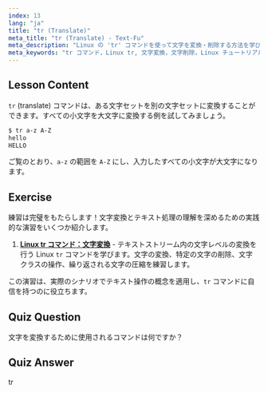 ```yaml
---
index: 13
lang: "ja"
title: "tr (Translate)"
meta_title: "tr (Translate) - Text-Fu"
meta_description: "Linux の 'tr' コマンドを使って文字を変換・削除する方法を学びましょう。例と演習を通して文字変換を理解します。あなたの Linux の旅を始めましょう！"
meta_keywords: "tr コマンド，Linux tr, 文字変換，文字削除，Linux チュートリアル，初心者向け Linux, Linux ガイド"
---
```


## Lesson Content

`tr` (translate) コマンドは、ある文字セットを別の文字セットに変換することができます。すべての小文字を大文字に変換する例を試してみましょう。

```bash
$ tr a-z A-Z
hello
HELLO
```

ご覧のとおり、`a-z` の範囲を `A-Z` にし、入力したすべての小文字が大文字になります。

## Exercise

練習は完璧をもたらします！文字変換とテキスト処理の理解を深めるための実践的な演習をいくつか紹介します。

1. **[Linux tr コマンド：文字変換](https://labex.io/ja/labs/linux-linux-tr-command-character-translating-219198)** - テキストストリーム内の文字レベルの変換を行う Linux `tr` コマンドを学びます。文字の変換、特定の文字の削除、文字クラスの操作、繰り返される文字の圧縮を練習します。

この演習は、実際のシナリオでテキスト操作の概念を適用し、`tr` コマンドに自信を持つのに役立ちます。

## Quiz Question

文字を変換するために使用されるコマンドは何ですか？

## Quiz Answer

tr
